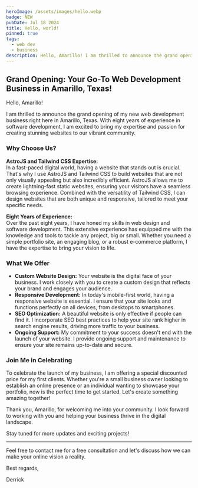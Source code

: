 ```yaml
---
heroImage: /assets/images/hello.webp
badge: NEW
pubDate: Jul 18 2024
title: Hello, world!
pinned: true
tags:
  - web dev
  - business
description: Hello, Amarillo! I am thrilled to announce the grand opening of my new web development business right here in Amarillo, Texas. With eight years[...]
---
```


## Grand Opening: Your Go-To Web Development Business in Amarillo, Texas!

Hello, Amarillo!

I am thrilled to announce the grand opening of my new web development business right here in Amarillo, Texas. With eight years of experience in software development, I am excited to bring my expertise and passion for creating stunning websites to our vibrant community.

### Why Choose Us?

**AstroJS and Tailwind CSS Expertise:**  
In a fast-paced digital world, having a website that stands out is crucial. That's why I use AstroJS and Tailwind CSS to build websites that are not only visually appealing but also incredibly efficient. AstroJS allows me to create lightning-fast static websites, ensuring your visitors have a seamless browsing experience. Combined with the versatility of Tailwind CSS, I can design websites that are both unique and responsive, tailored to meet your specific needs.

**Eight Years of Experience:**  
Over the past eight years, I have honed my skills in web design and software development. This extensive experience has equipped me with the knowledge and tools to tackle any project, big or small. Whether you need a simple portfolio site, an engaging blog, or a robust e-commerce platform, I have the expertise to bring your vision to life.

### What We Offer

- **Custom Website Design:** Your website is the digital face of your business. I work closely with you to create a custom design that reflects your brand and engages your audience.
- **Responsive Development:** In today's mobile-first world, having a responsive website is essential. I ensure that your site looks and functions perfectly on all devices, from desktops to smartphones.
- **SEO Optimization:** A beautiful website is only effective if people can find it. I incorporate SEO best practices to help your site rank higher in search engine results, driving more traffic to your business.
- **Ongoing Support:** My commitment to your success doesn't end with the launch of your website. I provide ongoing support and maintenance to ensure your site remains up-to-date and secure.

### Join Me in Celebrating

To celebrate the launch of my business, I am offering a special discounted price for my first clients. Whether you're a small business owner looking to establish an online presence or an individual wanting to showcase your portfolio, now is the perfect time to get started. Let's create something amazing together!

Thank you, Amarillo, for welcoming me into your community. I look forward to working with you and helping your business thrive in the digital landscape.

Stay tuned for more updates and exciting projects!

---

Feel free to contact me for a free consultation and let's discuss how we can make your online vision a reality.

Best regards,

Derrick
